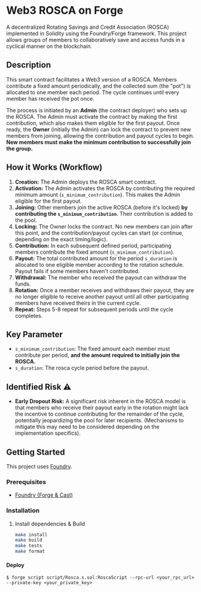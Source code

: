# Web3 ROSCA on Forge

A decentralized Rotating Savings and Credit Association (ROSCA) implemented in Solidity using the Foundry/Forge framework. This project allows groups of members to collaboratively save and access funds in a cyclical manner on the blockchain.

## Description

This smart contract facilitates a Web3 version of a ROSCA. Members contribute a fixed amount periodically, and the collected sum (the "pot") is allocated to one member each period. The cycle continues until every member has received the pot once.

The process is initiated by an **Admin** (the contract deployer) who sets up the ROSCA. The Admin must activate the contract by making the first contribution, which also makes them eligible for the first payout. Once ready, the **Owner** (initially the Admin) can lock the contract to prevent new members from joining, allowing the contribution and payout cycles to begin. **New members must make the minimum contribution to successfully join the group.**

## How it Works (Workflow)

1.  **Creation:** The Admin deploys the ROSCA smart contract.
2.  **Activation:** The Admin activates the ROSCA by contributing the required minimum amount (`s_minimum_contribution`). This makes the Admin eligible for the first payout.
3.  **Joining:** Other members join the active ROSCA (before it's locked) **by contributing the `s_minimum_contribution`**. Their contribution is added to the pool.
4.  **Locking:** The Owner locks the contract. No new members can join after this point, and the contribution/payout cycles can start (or continue, depending on the exact timing/logic).
5.  **Contribution:** In each subsequent defined period, participating members contribute the fixed amount (`s_minimum_contribution`).
6.  **Payout:** The total contributed amount for the period `s_duration` is allocated to one eligible member according to the rotation schedule. Payout fails if some members haven't contributed.
7.  **Withdrawal:** The member who received the payout can withdraw the funds.
8.  **Rotation:** Once a member receives and withdraws their payout, they are no longer eligible to receive another payout until all other participating members have received theirs in the current cycle.
9.  **Repeat:** Steps 5-8 repeat for subsequent periods until the cycle completes.


## Key Parameter

*   `s_minimum_contribution`: The fixed amount each member must contribute per period, **and the amount required to initially join the ROSCA.**
*   `s_duration`: The rosca cycle period before the payout.

## Identified Risk ⚠️

*   **Early Dropout Risk:** A significant risk inherent in the ROSCA model is that members who receive their payout early in the rotation might lack the incentive to continue contributing for the remainder of the cycle, potentially jeopardizing the pool for later recipients. (Mechanisms to mitigate this may need to be considered depending on the implementation specifics).

## Getting Started

This project uses [Foundry](https://github.com/foundry-rs/foundry).

### Prerequisites

*   [Foundry (Forge & Cast)](https://book.getfoundry.sh/getting-started/installation)

### Installation

1.  Install dependencies & Build
    ```sh
    make install
    make build
    make tests
    make format
    ```

#### Deploy

```shell
$ forge script script/Rosca.s.sol:RoscaScript --rpc-url <your_rpc_url> --private-key <your_private_key>
```

